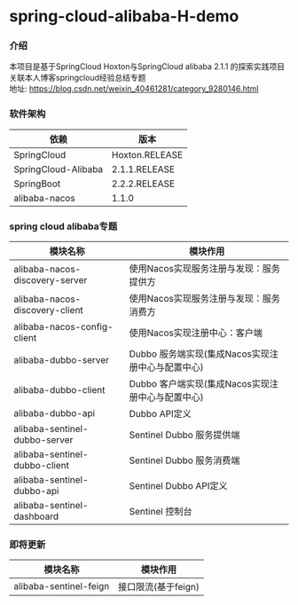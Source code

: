 # spring-cloud-alibaba-H-demo

### 介绍
本项目是基于SpringCloud Hoxton与SpringCloud alibaba 2.1.1 的探索实践项目  
关联本人博客springcloud经验总结专题  
地址: https://blog.csdn.net/weixin_40461281/category_9280146.html  

### 软件架构
| 依赖 | 版本 |
|---- | ---- |
| SpringCloud | Hoxton.RELEASE |
| SpringCloud-Alibaba | 2.1.1.RELEASE |
| SpringBoot | 2.2.2.RELEASE |
| alibaba-nacos | 1.1.0 |

### spring cloud alibaba专题  
| 模块名称 | 模块作用 |
|---- | ---- |
| alibaba-nacos-discovery-server | 使用Nacos实现服务注册与发现：服务提供方 |
| alibaba-nacos-discovery-client | 使用Nacos实现服务注册与发现：服务消费方 |
| alibaba-nacos-config-client | 使用Nacos实现注册中心：客户端 |
| alibaba-dubbo-server | Dubbo 服务端实现(集成Nacos实现注册中心与配置中心) |
| alibaba-dubbo-client | Dubbo 客户端实现(集成Nacos实现注册中心与配置中心) |
| alibaba-dubbo-api | Dubbo API定义 |
| alibaba-sentinel-dubbo-server | Sentinel Dubbo 服务提供端 |
| alibaba-sentinel-dubbo-client | Sentinel Dubbo 服务消费端 |
| alibaba-sentinel-dubbo-api | Sentinel Dubbo API定义 |
| alibaba-sentinel-dashboard | Sentinel 控制台 |

### 即将更新 
| 模块名称 | 模块作用 |
|---- | ---- |
| alibaba-sentinel-feign | 接口限流(基于feign) |
